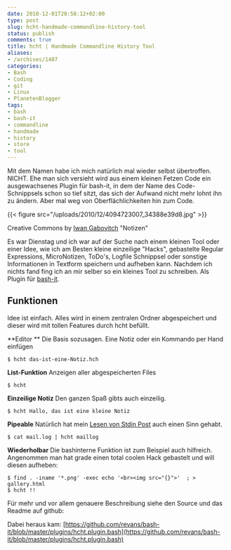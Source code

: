 ```yaml
---
date: 2010-12-01T20:58:12+02:00
type: post
slug: hcht-handmade-commandline-history-tool
status: publish
comments: true
title: hcht | Handmade Commandline History Tool
aliases:
- /archives/1407
categories:
- Bash
- Coding
- git
- Linux
- PlanetenBlogger
tags:
- bash
- bash-it
- commandline
- handmade
- history
- store
- tool
---
```


Mit dem Namen habe ich mich natürlich mal wieder selbst übertroffen. NICHT.
Ehe man sich versieht wird aus einem kleinen Fetzen Code ein ausgewachsenes Plugin
für bash-it, in dem der Name des Code-Schnippsels schon so tief sitzt, das sich
der Aufwand nicht mehr lohnt ihn zu ändern. Aber mal weg von Oberflächlichkeiten
hin zum Code.

{{< figure src="/uploads/2010/12/4094723007_34388e39d8.jpg" >}}

Creative Commons by [Iwan Gabovitch](http://www.flickr.com/photos/qubodup/) "Notizen"

Es war Dienstag und ich war auf der Suche nach einem kleinen Tool oder einer Idee,
wie ich am Besten kleine einzeilige "Hacks", gebastelte Regular Expressions, MicroNotizen,
ToDo's, Logfile Schnippsel oder sonstige Informationen in Textform speichern und aufheben kann.
Nachdem ich nichts fand fing ich an mir selber so ein kleines Tool zu schreiben. Als Plugin für [bash-it](http://github.com/revans/bash-it).


## Funktionen


Idee ist einfach. Alles wird in einem zentralen Ordner abgespeichert und dieser wird mit tollen Features durch hcht befüllt.

**Editor **
Die Basis sozusagen. Eine Notiz oder ein Kommando per Hand einfügen
```
$ hcht das-ist-eine-Notiz.hch
```


**List-Funktion**
Anzeigen aller abgespeicherten Files
```
$ hcht
```


**Einzeilige Notiz**
Den ganzen Spaß gibts auch einzeilig.
```
$ hcht Hallo, das ist eine kleine Notiz
```


**Pipeable**
Natürlich hat mein [Lesen von Stdin Post](/archives/1402) auch einen Sinn gehabt.
```
$ cat mail.log | hcht maillog

```

**Wiederholbar**
Die bashinterne Funktion ist zum Beispiel auch hilfreich. Angenommen man hat grade einen total coolen Hack gebastelt und will diesen aufheben:
```
$ find . -iname '*.png' -exec echo '<br><img src="{}">'  ; > gallery.html
$ hcht !!
```


Für mehr und vor allem genauere Beschreibung siehe den Source und das Readme auf github:

Dabei heraus kam: [https://github.com/revans/bash-it/blob/master/plugins/hcht.plugin.bash](https://github.com/revans/bash-it/blob/master/plugins/hcht.plugin.bash)

